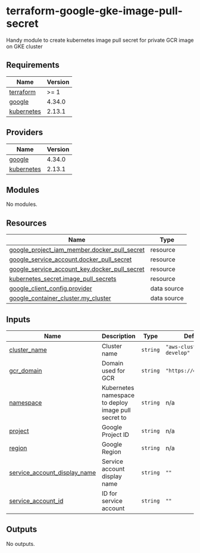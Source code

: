 # terraform-google-gke-image-pull-secret

Handy module to create kubernetes image pull secret for private GCR image on GKE cluster

## Requirements

| Name | Version |
|------|---------|
| <a name="requirement_terraform"></a> [terraform](#requirement\_terraform) | >= 1 |
| <a name="requirement_google"></a> [google](#requirement\_google) | 4.34.0 |
| <a name="requirement_kubernetes"></a> [kubernetes](#requirement\_kubernetes) | 2.13.1 |

## Providers

| Name | Version |
|------|---------|
| <a name="provider_google"></a> [google](#provider\_google) | 4.34.0 |
| <a name="provider_kubernetes"></a> [kubernetes](#provider\_kubernetes) | 2.13.1 |

## Modules

No modules.

## Resources

| Name | Type |
|------|------|
| [google_project_iam_member.docker_pull_secret](https://registry.terraform.io/providers/hashicorp/google/4.34.0/docs/resources/project_iam_member) | resource |
| [google_service_account.docker_pull_secret](https://registry.terraform.io/providers/hashicorp/google/4.34.0/docs/resources/service_account) | resource |
| [google_service_account_key.docker_pull_secret](https://registry.terraform.io/providers/hashicorp/google/4.34.0/docs/resources/service_account_key) | resource |
| [kubernetes_secret.image_pull_secrets](https://registry.terraform.io/providers/hashicorp/kubernetes/2.13.1/docs/resources/secret) | resource |
| [google_client_config.provider](https://registry.terraform.io/providers/hashicorp/google/4.34.0/docs/data-sources/client_config) | data source |
| [google_container_cluster.my_cluster](https://registry.terraform.io/providers/hashicorp/google/4.34.0/docs/data-sources/container_cluster) | data source |

## Inputs

| Name | Description | Type | Default | Required |
|------|-------------|------|---------|:--------:|
| <a name="input_cluster_name"></a> [cluster\_name](#input\_cluster\_name) | Cluster name | `string` | `"aws-cluster-develop"` | no |
| <a name="input_gcr_domain"></a> [gcr\_domain](#input\_gcr\_domain) | Domain used for GCR | `string` | `"https://eu.gcr.io"` | no |
| <a name="input_namespace"></a> [namespace](#input\_namespace) | Kubernetes namespace to deploy image pull secret to | `string` | n/a | yes |
| <a name="input_project"></a> [project](#input\_project) | Google Project ID | `string` | n/a | yes |
| <a name="input_region"></a> [region](#input\_region) | Google Region | `string` | n/a | yes |
| <a name="input_service_account_display_name"></a> [service\_account\_display\_name](#input\_service\_account\_display\_name) | Service account display name | `string` | `""` | no |
| <a name="input_service_account_id"></a> [service\_account\_id](#input\_service\_account\_id) | ID for service account | `string` | `""` | no |

## Outputs

No outputs.
